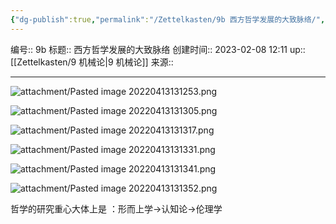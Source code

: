 ```yaml
---
{"dg-publish":true,"permalink":"/Zettelkasten/9b 西方哲学发展的大致脉络/","dgPassFrontmatter":true}
---
```


编号:: 9b
标题:: 西方哲学发展的大致脉络
创建时间:: 2023-02-08 12:11
up:: [[Zettelkasten/9 机械论\|9 机械论]]
来源:: 

---
![attachment/Pasted image 20220413131253.png](/img/user/attachment/Pasted%20image%2020220413131253.png)

![attachment/Pasted image 20220413131305.png](/img/user/attachment/Pasted%20image%2020220413131305.png)

![attachment/Pasted image 20220413131317.png](/img/user/attachment/Pasted%20image%2020220413131317.png)

![attachment/Pasted image 20220413131331.png](/img/user/attachment/Pasted%20image%2020220413131331.png)

![attachment/Pasted image 20220413131341.png](/img/user/attachment/Pasted%20image%2020220413131341.png)

![attachment/Pasted image 20220413131352.png](/img/user/attachment/Pasted%20image%2020220413131352.png)

哲学的研究重心大体上是   ：形而上学->认知论->伦理学